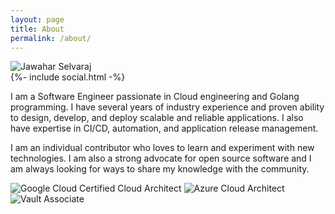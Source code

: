 ```yaml
---
layout: page
title: About
permalink: /about/
---
```

<div>
<img src="{{'/assets/profile-circle.png' | relative_url}}" alt="Jawahar Selvaraj" class="profile"/>
<div class="social-links">
    {%- include social.html -%}
    <p />
</div>
</div>

I am a Software Engineer passionate in Cloud engineering and Golang programming. I have several years of industry experience and proven ability to design, develop, and deploy scalable and reliable applications. I also have expertise in CI/CD, automation, and application release management.

I am an individual contributor who loves to learn and experiment with new technologies. I am also a strong advocate for open source software and I am always looking for ways to share my knowledge with the community.

<div class="certificates">
<img src="{{'/assets/gcp.png' | relative_url}}" alt="Google Cloud Certified Cloud Architect" class="profile"/>
<img src="{{'/assets/azure.png' | relative_url}}" alt="Azure Cloud Architect" class="profile"/>
<img src="{{'/assets/vault.png' | relative_url}}" alt="Vault Associate" class="profile"/>
</div>